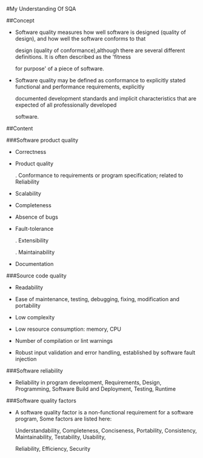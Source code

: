 #My Understanding Of SQA

##Concept

- Software quality measures how well software is designed (quality of design), and how well the software conforms to that 

  design (quality of conformance),although there are several different definitions. It is often described as the 'fitness 

  for purpose' of a piece of software.

- Software quality may be defined as conformance to explicitly stated functional and performance requirements, explicitly

  documented development standards and implicit characteristics that are expected of all professionally developed   
  
  software.
  
##Content

###Software product quality

- Correctness
 
- Product quality
  
  . Conformance to requirements or program specification; related to Reliability

- Scalability

- Completeness

- Absence of bugs

- Fault-tolerance

  . Extensibility

  . Maintainability

- Documentation


###Source code quality

- Readability

- Ease of maintenance, testing, debugging, fixing, modification and portability

- Low complexity

- Low resource consumption: memory, CPU

- Number of compilation or lint warnings

- Robust input validation and error handling, established by software fault injection


###Software reliability

- Reliability in program development, Requirements, Design, Programming, Software Build and Deployment, Testing, Runtime


###Software quality factors

- A software quality factor is a non-functional requirement for a software program, Some factors are listed here:
  
  Understandability, Completeness, Conciseness, Portability, Consistency, Maintainability, Testability, Usability, 

  Reliability, Efficiency, Security














